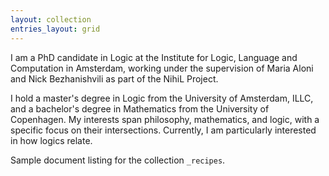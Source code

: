 ```yaml
---
layout: collection
entries_layout: grid
---
```


I am a PhD candidate in Logic at the Institute for Logic, Language and Computation in Amsterdam, working under the supervision of Maria Aloni and Nick Bezhanishvili as part of the NihiL Project.

I hold a master's degree in Logic from the University of Amsterdam, ILLC, and a bachelor's degree in Mathematics from the University of Copenhagen. 
My interests span philosophy, mathematics, and logic, with a specific focus on their intersections. Currently, I am particularly interested in how logics relate. 



Sample document listing for the collection `_recipes`.
